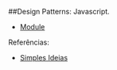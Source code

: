 ##Design Patterns: Javascript.

* [Module](https://github.com/ronchifabricio/design-patterns-javascript/blob/master/module.md)


Referências:
* [Simples Ideias](http://simplesideias.com.br/design-patterns-no-javascript-module)
